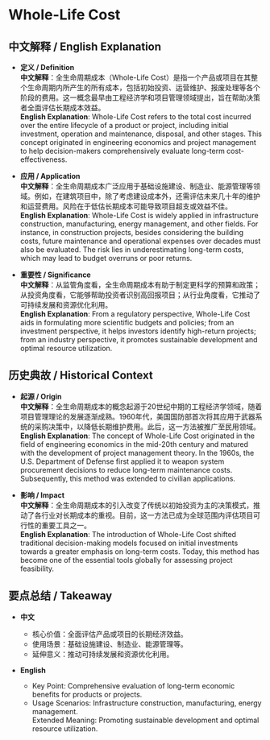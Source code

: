 # Whole-Life Cost

## 中文解释 / English Explanation

* **定义 / Definition**  
  **中文解释**：全生命周期成本（Whole-Life Cost）是指一个产品或项目在其整个生命周期内所产生的所有成本，包括初始投资、运营维护、报废处理等各个阶段的费用。这一概念最早由工程经济学和项目管理领域提出，旨在帮助决策者全面评估长期成本效益。  
  **English Explanation**: Whole-Life Cost refers to the total cost incurred over the entire lifecycle of a product or project, including initial investment, operation and maintenance, disposal, and other stages. This concept originated in engineering economics and project management to help decision-makers comprehensively evaluate long-term cost-effectiveness.

* **应用 / Application**  
  **中文解释**：全生命周期成本广泛应用于基础设施建设、制造业、能源管理等领域。例如，在建筑项目中，除了考虑建设成本外，还需评估未来几十年的维护和运营费用。风险在于低估长期成本可能导致项目超支或效益不佳。  
  **English Explanation**: Whole-Life Cost is widely applied in infrastructure construction, manufacturing, energy management, and other fields. For instance, in construction projects, besides considering the building costs, future maintenance and operational expenses over decades must also be evaluated. The risk lies in underestimating long-term costs, which may lead to budget overruns or poor returns.

* **重要性 / Significance**  
  **中文解释**：从监管角度看，全生命周期成本有助于制定更科学的预算和政策；从投资角度看，它能够帮助投资者识别高回报项目；从行业角度看，它推动了可持续发展和资源优化利用。  
  **English Explanation**: From a regulatory perspective, Whole-Life Cost aids in formulating more scientific budgets and policies; from an investment perspective, it helps investors identify high-return projects; from an industry perspective, it promotes sustainable development and optimal resource utilization.

## 历史典故 / Historical Context

* **起源 / Origin**  
  **中文解释**：全生命周期成本的概念起源于20世纪中期的工程经济学领域，随着项目管理理论的发展逐渐成熟。1960年代，美国国防部首次将其应用于武器系统的采购决策中，以降低长期维护费用。此后，这一方法被推广至民用领域。  
  **English Explanation**: The concept of Whole-Life Cost originated in the field of engineering economics in the mid-20th century and matured with the development of project management theory. In the 1960s, the U.S. Department of Defense first applied it to weapon system procurement decisions to reduce long-term maintenance costs. Subsequently, this method was extended to civilian applications.

* **影响 / Impact**  
  **中文解释**：全生命周期成本的引入改变了传统以初始投资为主的决策模式，推动了各行业对长期成本的重视。目前，这一方法已成为全球范围内评估项目可行性的重要工具之一。  
  **English Explanation**: The introduction of Whole-Life Cost shifted traditional decision-making models focused on initial investments towards a greater emphasis on long-term costs. Today, this method has become one of the essential tools globally for assessing project feasibility.

## 要点总结 / Takeaway

* **中文**  
  - 核心价值：全面评估产品或项目的长期经济效益。  
  - 使用场景：基础设施建设、制造业、能源管理等。  
  - 延伸意义：推动可持续发展和资源优化利用。

* **English**  
  - Key Point: Comprehensive evaluation of long-term economic benefits for products or projects.  
  - Usage Scenarios: Infrastructure construction, manufacturing, energy management.  
   Extended Meaning: Promoting sustainable development and optimal resource utilization.